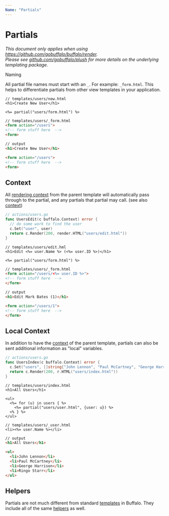 ```yaml
---
Name: "Partials"
---
```


# Partials

<p>
<em>This document only applies when using <a href="https://github.com/gobuffalo/buffalo/tree/master/render" rel="nofollow">https://github.com/gobuffalo/buffalo/render</a>.</em><br>
<em>Please see <a href="https://github.com/gobuffalo/plush" target="_blank">github.com/gobuffalo/plush</a> for more details on the underlying templating package.</em>
</p

## Naming

All partial file names must start with an `_`. For example: `_form.html`. This helps to differentiate partials from other view templates in your application.

```erb
// templates/users/new.html
<h1>Create New User</h1>

<%= partial("users/form.html") %>
```

```html
// templates/users/_form.html
<form action="/users">
<!-- form stuff here  -->
<form>
```

```html
// output
<h1>Create New User</h1>

<form action="/users">
<!-- form stuff here  -->
<form>
```


## Context

All [rendering context](/en/docs/rendering) from the parent template will automatically pass through to the partial, and any partials that partial may call. (see also [context](/en/docs/context))


```go
// actions/users.go
func UsersEdit(c buffalo.Context) error {
  // do some work to find the user
  c.Set("user", user)
  return c.Render(200, render.HTML("users/edit.html"))
}
```

```erb
// templates/users/edit.hml
<h1>Edit <%= user.Name %> (<%= user.ID %>)</h1>

<%= partial("users/form.html") %>
```

```html
// templates/users/_form.html
<form action="/users/<%= user.ID %>">
<!-- form stuff here  -->
</form>
```

```html
// output
<h1>Edit Mark Bates (1)</h1>

<form action="/users/1">
<!-- form stuff here  -->
</form>
```


## Local Context

In addition to have the [context](/en/docs/context) of the parent template, partials can also be sent additional information as "local" variables.

```go
// actions/users.go
func UsersIndex(c buffalo.Context) error {
  c.Set("users", []string{"John Lennon", "Paul McCartney", "George Harrison", "Ringo Starr"})
  return c.Render(200, r.HTML("users/index.html"))
}
```

```erb
// templates/users/index.html
<h1>All Users</h1>

<ul>
  <%= for (u) in users { %>
    <%= partial("users/user.html", {user: u}) %>
  <% } %>
</ul>
```

```erb
// templates/users/_user.html
<li><%= user.Name %></li>
```

```html
// output
<h1>All Users</h1>

<ul>
  <li>John Lennon</li>
  <li>Paul McCartney</li>
  <li>George Harrison</li>
  <li>Ringo Starr</li>
</ul>
```

## Helpers

Partials are not much different from standard [templates](/en/docs/templating) in Buffalo. They include all of the same [helpers](/en/docs/helpers) as well.
